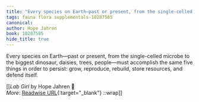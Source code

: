 ```yaml
---
title: "Every species on Earth—past or present, from the single-celled microbe ..."
tags: fauna flora supplementals-10287585
canonical: 
author: Hope Jahren
book: 10287585
hide_title: true
---
```


Every species on Earth—past or present, from the single-celled microbe to the biggest dinosaur, daisies, trees, people—must accomplish the same five things in order to persist: grow, reproduce, rebuild, store resources, and defend itself.


[[<cite>_Lab Girl_</cite> by Hope Jahren 📕<br>
_More_: [Readwise URL](https://readwise.io/open/272159257){:target="_blank"}
::wrap]]